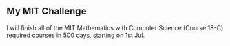 ## My MIT Challenge

I will finish all of the MIT Mathematics with Computer Science (Course 18-C) required courses in 500 days, starting on 1st Jul.
